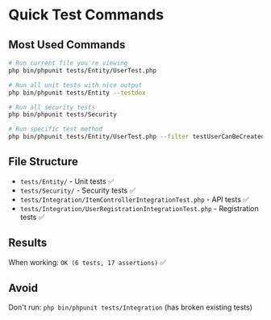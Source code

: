 # Quick Test Commands

## Most Used Commands

```bash
# Run current file you're viewing
php bin/phpunit tests/Entity/UserTest.php

# Run all unit tests with nice output
php bin/phpunit tests/Entity --testdox

# Run all security tests
php bin/phpunit tests/Security

# Run specific test method
php bin/phpunit tests/Entity/UserTest.php --filter testUserCanBeCreatedWithBasicInfo
```

## File Structure
- `tests/Entity/` - Unit tests ✅
- `tests/Security/` - Security tests ✅  
- `tests/Integration/ItemControllerIntegrationTest.php` - API tests ✅
- `tests/Integration/UserRegistrationIntegrationTest.php` - Registration tests ✅

## Results
When working: `OK (6 tests, 17 assertions)` ✅

## Avoid
Don't run: `php bin/phpunit tests/Integration` (has broken existing tests)
